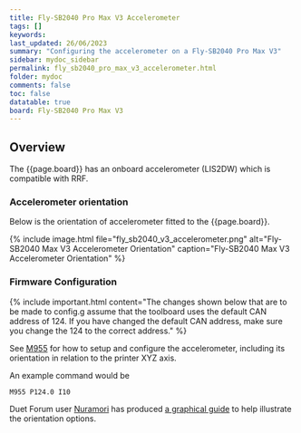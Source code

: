 ```yaml
---
title: Fly-SB2040 Pro Max V3 Accelerometer
tags: []
keywords: 
last_updated: 26/06/2023
summary: "Configuring the accelerometer on a Fly-SB2040 Pro Max V3"
sidebar: mydoc_sidebar
permalink: fly_sb2040_pro_max_v3_accelerometer.html
folder: mydoc
comments: false
toc: false
datatable: true
board: Fly-SB2040 Pro Max V3
---
```


## Overview

The {{page.board}} has an onboard accelerometer (LIS2DW) which is compatible with RRF.  

### Accelerometer orientation

Below is the orientation of accelerometer fitted to the {{page.board}}.  

{% include image.html file="fly_sb2040_v3_accelerometer.png" alt="Fly-SB2040 Max V3 Accelerometer Orientation" caption="Fly-SB2040 Max V3 Accelerometer Orientation" %}  

### Firmware Configuration

{% include important.html content="The changes shown below that are to be made to config.g assume that the toolboard uses the default CAN address of 124. If you have changed the default CAN address, make sure you change the 124 to the correct address." %}

See [M955](https://docs.duet3d.com/User_manual/Reference/Gcodes/M955) for how to setup and configure the accelerometer, including its orientation in relation to the printer XYZ axis.

An example command would be  

```text
M955 P124.0 I10
```

Duet Forum user [Nuramori](https://forum.duet3d.com/user/nuramori) has produced [a graphical guide](https://www.dropbox.com/s/hu2w5mk57l4zqpg/Accelerometer%20Orientation.pdf?dl=0) to help illustrate the orientation options.
